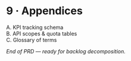 # 9 · Appendices
A. KPI tracking schema  
B. API scopes & quota tables  
C. Glossary of terms

*End of PRD — ready for backlog decomposition.*


